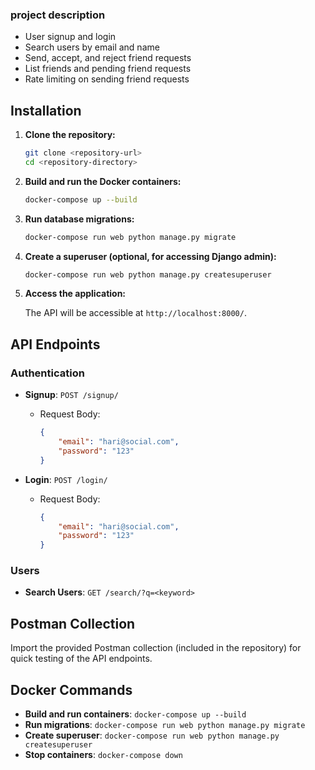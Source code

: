 ### project description

- User signup and login
- Search users by email and name
- Send, accept, and reject friend requests
- List friends and pending friend requests
- Rate limiting on sending friend requests

## Installation

1. **Clone the repository:**

    ```sh
    git clone <repository-url>
    cd <repository-directory>
    ```

2. **Build and run the Docker containers:**

    ```sh
    docker-compose up --build
    ```

3. **Run database migrations:**

    ```sh
    docker-compose run web python manage.py migrate
    ```

4. **Create a superuser (optional, for accessing Django admin):**

    ```sh
    docker-compose run web python manage.py createsuperuser
    ```

5. **Access the application:**

    The API will be accessible at `http://localhost:8000/`.

## API Endpoints

### Authentication

- **Signup**: `POST /signup/`
    - Request Body:
        ```json
        {
            "email": "hari@social.com",
            "password": "123"
        }
        ```

- **Login**: `POST /login/`
    - Request Body:
        ```json
        {
            "email": "hari@social.com",
            "password": "123"
        }
        ```

### Users

- **Search Users**: `GET /search/?q=<keyword>`
    

## Postman Collection

Import the provided Postman collection (included in the repository) for quick testing of the API endpoints.

## Docker Commands

- **Build and run containers**: `docker-compose up --build`
- **Run migrations**: `docker-compose run web python manage.py migrate`
- **Create superuser**: `docker-compose run web python manage.py createsuperuser`
- **Stop containers**: `docker-compose down`

